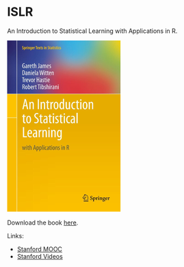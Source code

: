 # ISLR
An Introduction to Statistical Learning with Applications in R.  

![ISLR](/images/ISLR.png)

Download the book [here](http://www-bcf.usc.edu/~gareth/ISL).  

Links:
* [Stanford MOOC](https://lagunita.stanford.edu/courses/HumanitiesSciences/StatLearning/Winter2016/about)
* [Stanford Videos](https://www.r-bloggers.com/in-depth-introduction-to-machine-learning-in-15-hours-of-expert-videos/)

